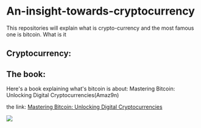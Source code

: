 # An-insight-towards-cryptocurrency
This repositories will explain what is crypto-currency and the most famous one is bitcoin. What is it

## Cryptocurrency:

## The book:
Here's a book explaining what's bitcoin is about:
Mastering Bitcoin: Unlocking Digital Cryptocurrencies(Amaz9n)

the link: [Mastering Bitcoin: Unlocking Digital Cryptocurrencies](https://www.amazon.com/Mastering-Bitcoin-Unlocking-Digital-Cryptocurrencies/dp/1449374042/ref=sr_1_2?ie=UTF8&qid=1506086143&sr=8-2&keywords=mastering+bitcoin "Mastering Bitcoin: Unlocking Digital Cryptocurrencies")

![]({{site.baseurl}}//Capture1.PNG)